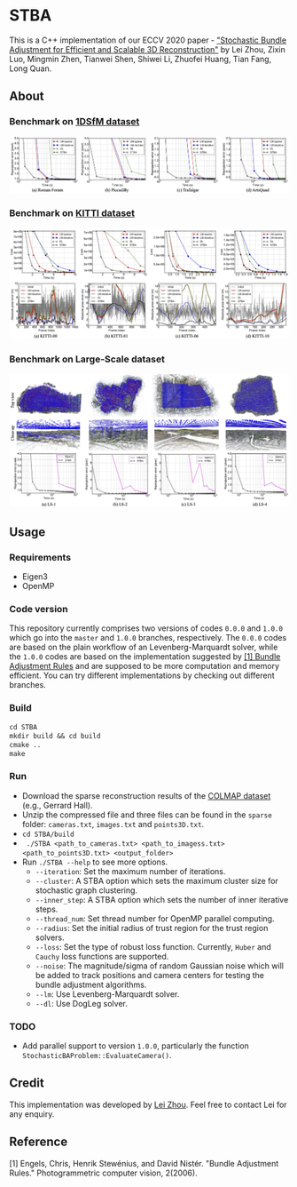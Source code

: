 # STBA
This is a C++ implementation of our ECCV 2020 paper - ["Stochastic Bundle Adjustment for Efficient and Scalable 3D Reconstruction"](https://arxiv.org/abs/2008.00446) by Lei Zhou, Zixin Luo, Mingmin Zhen, Tianwei Shen, Shiwei Li, Zhuofei Huang, Tian Fang, Long Quan.

## About


### Benchmark on [1DSfM dataset](http://www.cs.cornell.edu/projects/1dsfm/)
![1DSfM](doc/1DSfM.jpg)


### Benchmark on [KITTI dataset](http://www.cvlibs.net/datasets/kitti/eval_odometry.php)
![KITTI](doc/KITTI.jpg)


### Benchmark on Large-Scale dataset
![largs_scale](doc/large_scale.jpg)



## Usage

### Requirements

* Eigen3
* OpenMP 

### Code version

This repository currently comprises two versions of codes ```0.0.0``` and ```1.0.0``` which go into the ```master``` and ```1.0.0``` branches, respectively.
The ```0.0.0``` codes are based on the plain workflow of an Levenberg-Marquardt solver, while the ```1.0.0``` codes are based on the implementation suggested by [[1] Bundle Adjustment Rules](http://citeseerx.ist.psu.edu/viewdoc/download?doi=10.1.1.222.3253&rep=rep1&type=pdf) and are supposed to be more computation and memory efficient. You can try different implementations by checking out different branches.

### Build
 
 ```
 cd STBA
 mkdir build && cd build
 cmake ..
 make
 ```

### Run

* Download the sparse reconstruction results of the [COLMAP dataset](https://colmap.github.io/datasets.html) (e.g., Gerrard Hall).
* Unzip the compressed file and three files can be found in the `sparse` folder: `cameras.txt`, `images.txt` and `points3D.txt`.
* ``` cd STBA/build ```
* ``` ./STBA <path_to_cameras.txt> <path_to_imagess.txt>  <path_to_points3D.txt> <output_folder>```
* Run ```./STBA --help``` to see more options.
	* `--iteration`: Set the maximum number of iterations.
	* `--cluster`: A STBA option which sets the maximum cluster size for stochastic graph clustering.
	* `--inner_step`: A STBA option which sets the number of inner iterative steps.
	* `--thread_num`: Set thread number for OpenMP parallel computing.
	* `--radius`: Set the initial radius of trust region for the trust region solvers.
	* `--loss`: Set the type of robust loss function. Currently, `Huber` and `Cauchy` loss functions are supported.
	* `--noise`: The magnitude/sigma of random Gaussian noise which will be added to track positions and camera centers for testing the bundle adjustment algorithms.
	* `--lm`: Use Levenberg-Marquardt solver.
	* `--dl`: Use DogLeg solver.

### TODO

* Add parallel support to version ```1.0.0```, particularly the function ```StochasticBAProblem::EvaluateCamera()```.



## Credit

This implementation was developed by [Lei Zhou](https://zlthinker.github.io/). Feel free to contact Lei for any enquiry.

## Reference

[1] Engels, Chris, Henrik Stewénius, and David Nistér. "Bundle Adjustment Rules." Photogrammetric computer vision, 2(2006).
